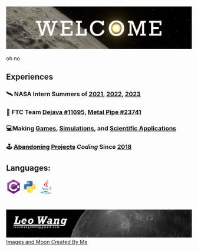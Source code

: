 ![](welcome.png)

oh no

## Experiences
### []() 🛰️ NASA Intern Summers of [2021](https://github.com/vickicarrica/Mission-Visualization-Toolkit), [2022](https://github.com/Andallfor/MVT), [2023](https://github.com/Andallfor/MVT)
### []() 🦾 FTC Team [Dejava #11695](https://instagram.com/dejava11695), [Metal Pipe #23741](https://www.instagram.com/teammetalpipe/)
### []() 💻Making [Games](https://github.com/Andallfor/pythonista-FLL-2019-States), [Simulations](https://github.com/Andallfor/MVT), and [Scientific Applications](https://github.com/Andallfor/DDC_J)
### []() 🕹️ [~~Abandoning~~](https://github.com/Andallfor/Andallfors-Text-Engine) [~~Projects~~](https://github.com/Andallfor/rts) *Coding* Since [2018](https://github.com/Andallfor/pythonista-platformer)

## Languages:
<p align="left">
<img src="https://raw.githubusercontent.com/devicons/devicon/master/icons/csharp/csharp-original.svg" alt="c#" width="40" height="40"/>
<img src="https://raw.githubusercontent.com/devicons/devicon/master/icons/python/python-original.svg" alt="python" width="40" height="40"/>
<img src="https://raw.githubusercontent.com/devicons/devicon/master/icons/java/java-original.svg" alt="java" width="40" height="40"/>
</p>

#
![](moon4.png)
[Images and Moon Created By Me](https://github.com/Andallfor/MVT)
